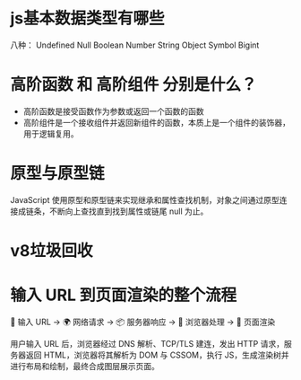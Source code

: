 # js基本数据类型有哪些
八种： Undefined Null Boolean Number String Object Symbol Bigint

# 高阶函数 和 高阶组件 分别是什么？
- 高阶函数是接受函数作为参数或返回一个函数的函数
- 高阶组件是一个接收组件并返回新组件的函数，本质上是一个组件的装饰器，用于逻辑复用。

# 原型与原型链
JavaScript 使用原型和原型链来实现继承和属性查找机制，对象之间通过原型连接成链条，不断向上查找直到找到属性或链尾 null 为止。

# v8垃圾回收

# 输入 URL 到页面渲染的整个流程
🔗 输入 URL → 🌍 网络请求 → 📦 服务器响应 → 🧠 浏览器处理 → 🎨 页面渲染

用户输入 URL 后，浏览器经过 DNS 解析、TCP/TLS 建连，发出 HTTP 请求，服务器返回 HTML，浏览器将其解析为 DOM 与 CSSOM，执行 JS，生成渲染树并进行布局和绘制，最终合成图层展示页面。


